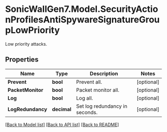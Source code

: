 # SonicWallGen7.Model.SecurityActionProfilesAntiSpywareSignatureGroupLowPriority
Low priority attacks.

## Properties

Name | Type | Description | Notes
------------ | ------------- | ------------- | -------------
**Prevent** | **bool** | Prevent all. | [optional] 
**PacketMonitor** | **bool** | Packet monitor all. | [optional] 
**Log** | **bool** | Log all. | [optional] 
**LogRedundancy** | **decimal** | Set log redundancy in seconds. | [optional] 

[[Back to Model list]](../README.md#documentation-for-models) [[Back to API list]](../README.md#documentation-for-api-endpoints) [[Back to README]](../README.md)

